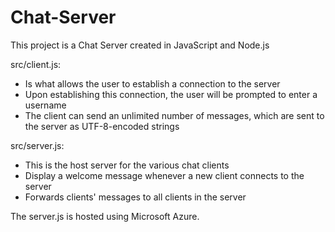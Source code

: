 # Chat-Server
This project is a Chat Server created in JavaScript and Node.js

src/client.js:
- Is what allows the user to establish a connection to the server
- Upon establishing this connection, the user will be prompted to enter a username
- The client can send an unlimited number of messages, which are sent to the server as UTF-8-encoded strings

src/server.js:
- This is the host server for the various chat clients
- Display a welcome message whenever a new client connects to the server
- Forwards clients' messages to all clients in the server

The server.js is hosted using Microsoft Azure.
